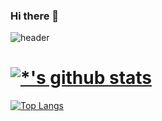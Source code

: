 ### Hi there 👋
![header](https://capsule-render.vercel.app/api?type=waving&color=D1B2FF&height=200&section=header&text=Heen_A&fontSize=70)

# [![*'s github stats](https://github-readme-stats.vercel.app/api?username=Heena)](https://github.com/LimHeena)

[![Top Langs](https://github-readme-stats.vercel.app/api/top-langs/?username=Heena&layout=compact)](https://github.com/LimHeena/githubreadme-stats)

<!--
**LimHeena/LimHeena** is a ✨ _special_ ✨ repository because its `README.md` (this file) appears on your GitHub profile.

Here are some ideas to get you started:

- 🔭 I’m currently working on ...
- 🌱 I’m currently learning ...
- 👯 I’m looking to collaborate on ...
- 🤔 I’m looking for help with ...
- 💬 Ask me about ...
- 📫 How to reach me: ...
- 😄 Pronouns: ...
- ⚡ Fun fact: ...
-->
